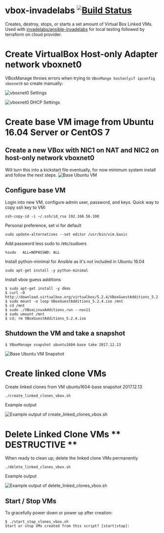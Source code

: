 vbox-invadelabs [![Build Status](https://travis-ci.org/invadelabs/vbox-invadelabs.png?branch=master)](https://travis-ci.org/invadelabs/vbox-invadelabs)
==================
Creates, destroy, stops, or starts a set amount of Virtual Box Linked VMs. Used with [invadelabs/ansible-invadelabs](https://github.com/invadelabs/ansible-invadelabs) for local testing followed by terraform on cloud provider.

# Create VirtualBox Host-only Adapter network vboxnet0
VBoxManage throws errors when trying to `VBoxMange hostonlyif ipconfig vboxnet0` so create manually:

![vboxnet0 Settings](media/vboxnet0.png)

![vboxnet0 DHCP Settings](media/vboxnet0_dhcp.png)

# Create base VM image from Ubuntu 16.04 Server or CentOS 7
## Create a new VBox with NIC1 on NAT and NIC2 on host-only network vboxnet0
Will turn this into a kickstart file eventually, for now minimum system install and follow the next steps.
![Base Ubuntu VM](media/base_ubuntu_vm.png)

## Configure base VM
Login into new VM, configure admin user, password, and keys. Quick way to copy ssh key to VM:
~~~
ssh-copy-id -i ~/.ssh/id_rsa 192.168.56.100
~~~

Personal preference, set vi for default
~~~
sudo update-alternatives --set editor /usr/bin/vim.basic
~~~

Add password less sudo to /etc/sudoers
~~~
%sudo   ALL=NOPASSWD: ALL
~~~

Install python-minimal for Ansible as it's not included in Ubuntu 16.04
~~~
sudo apt-get install -y python-minimal
~~~

Install vbox guess additions
~~~
$ sudo apt-get install -y dkms
$ curl -O http://download.virtualbox.org/virtualbox/5.2.4/VBoxGuestAdditions_5.2.4.iso
$ sudo mount -o loop VBoxGuestAdditions_5.2.4.iso /mnt
$ cd /mnt
$ sudo ./VBoxLinuxAdditions.run --nox11
$ sudo umount /mnt
$ cd; rm VBoxGuestAdditions_5.2.4.iso
~~~

## Shutdown the VM and take a snapshot
~~~
$ VBoxManage snapshot ubuntu1604-base take 2017.12.13
~~~
![Base Ubuntu VM Snapshot](media/base_ubuntu_vm_snapshot.png)

# Create linked clone VMs
Create linked clones from VM ubuntu1604-base snapshot 2017.12.13
~~~
./create_linked_clones_vbox.sh
~~~

Example output

![Example output of create_linked_clones_vbox.sh](media/create_linked_clones.png)

# Delete Linked Clone VMs ** DESTRUCTIVE **
When ready to clean up; delete the linked clone VMs permanently
~~~
./delete_linked_clones_vbox.sh
~~~

Example output

![Example output of delete_linked_clones_vbox.sh](media/delete_linked_clones.png)

## Start / Stop VMs
To gracefully power down or power up after creation:
```
$ ./start_stop_clones_vbox.sh
Start or stop VMs created from this script? [start|stop]:
```

